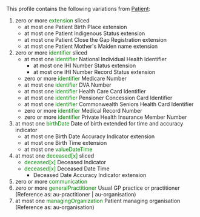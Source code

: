 This profile contains the following variations from [Patient](http://hl7.org/fhir/STU3/Patient):

1. zero or more <span style='color:green'> extension </span>  sliced
   * at most one Patient Birth Place extension
   * at most one Patient Indigenous Status extension
   * at most one Patient Close the Gap Registration extension
   * at most one Patient Mother's Maiden name extension
1. zero or more <span style='color:green'> identifier </span>  sliced
   * at most one <span style='color:green'> identifier </span> National Individual Health Identifier
      * at most one IHI Number Status extension
      * at most one IHI Number Record Status extension
   * zero or more <span style='color:green'> identifier </span> Medicare Number
   * at most one <span style='color:green'> identifier </span> DVA Number
   * at most one <span style='color:green'> identifier </span> Health Care Card Identifier
   * at most one <span style='color:green'> identifier </span> Pensioner Concession Card Identifier
   * at most one <span style='color:green'> identifier </span> Commonwealth Seniors Health Card Identifier
   * zero or more <span style='color:green'> identifier </span> Medical Record Number
   * zero or more <span style='color:green'> identifier </span> Private Health Insurance Member Number
1. at most one <span style='color:green'> birthDate </span> Date of birth extended for time and accuracy indicator
      * at most one Birth Date Accuracy Indicator extension
      * at most one Birth Time extension
   * at most one <span style='color:green'> valueDateTime </span> 
1. at most one <span style='color:green'> deceased[x] </span>  sliced
   * <span style='color:green'> deceased[x] </span> Deceased Indicator
   * <span style='color:green'> deceased[x] </span> Deceased Date Time
      * Deceased Date Accuracy Indicator extension
1. zero or more <span style='color:green'> communication </span> 
1. zero or more <span style='color:green'> generalPractitioner </span> Usual GP practice or practitioner (Reference as: au-practitioner \| au-organisation)
1. at most one <span style='color:green'> managingOrganization </span> Patient managing organisation (Reference as: au-organisation)